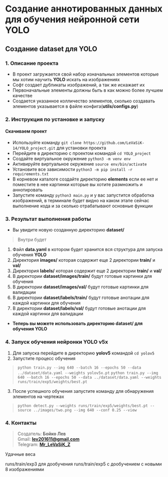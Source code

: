 # **Создание аннотированных данных для обучения нейронной сети YOLO**

## **Создание dataset для YOLO**

### 1. **Описание проекта**
- В проект загружается свой набор изначальных элементов которые мы хотим научить **YOLO** искать на изображениях<br>
- Софт создает дубликаты изображений, а так же искажает их<br>
- Первоначальные элементы должны быть в как можно более лучшем качестве<br>
- Создается указанное колличество элементов, сколько создавать элементов указывается в файле конфига(**utils/configs.py**)

### 2. **Инструкция по установке и запуску**
#### **Скачиваем проект** 
- Используйте команду `git clone https://github.com/LeVaSiK-14/YOLO_project.git` для установки проекта
- Перейдите в директорию с проектом командой `cd YOLO_project`
- Создайте виртуальное окружение `python3 -m venv env`
- Активируйте виртуальное окружение `source env/bin/activate`
- Установите все зависимости `python3 -m pip install -r requirements.txt`
- В корневом каталоге создайте директорию **elements** если ее нет и поместите в нее картинки которые вы хотите размножить и аннотировать
- Запустите команду `python3 main.py` и у вас запустится обработка изображений, в терминале будет видно на каком этапе сейчас выполнение кода и за сколько отрабатывают основные функции

### 3. **Результат выполнения работы**
- Вы увидите новую созданную директорию **dataset/**
> Внутри будет
1. Файл **data.yaml** в котором будет хранится вся структура для запуска обучения **YOLO**
2. Директория **images/** которая содержит еще 2 директории **train/** и **val/** 
3. Директория **labels/** которая содержит еще 2 директории **train/** и **val/** 
4. В директории **dataset/images/train/** будут готовые картинки для обучения
5. В директории **dataset/images/val/** будут готовые картинки для валидации
6. В директории **dataset/labels/train/** будут готовые анотации для каждой картинки для обучения
7. В директории **dataset/labels/val/** будут готовые анотации для каждой картинки для валидации

- **Теперь вы можете использовать директорию dataset/ для обучения YOLO**

### 4. **Запуск обучения нейронки YOLO v5x**
1. Для запуска перейдите в директорию **yolov5** командой `cd yolov5`
2. Запустите процесс обучения 
> `python train.py --img 640 --batch 16 --epochs 50 --data ../dataset/data.yaml --weights yolov5x.pt`
> `python train.py --img 640 --batch 16 --epochs 50 --data ../dataset/data.yaml --weights runs/train/exp5/weights/best.pt`
3. После успешного обучения запустите команду для обнаружения элементов на чертежах
> `python detect.py --weights runs/train/exp5/weights/best.pt --source ../images/two.png --img 640 --conf 0.25 --view`


### 4. **Контакты**
> Создатель: **Бойко Лев**<br>
> Gmail: **lev201611@gmail.com**<br>
> Telegram: **[Mr_LeVaSiK_Z](https://t.me/Mr_LeVaSiK_Z)**


Удачные веса

runs/train/exp3 для дообучения
runs/train/exp5 с дообучением с новыми 8 изображениями